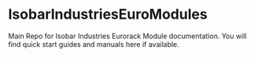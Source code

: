 # IsobarIndustriesEuroModules
Main Repo for Isobar Industries Eurorack Module documentation. You will find quick start guides and manuals here if available.
